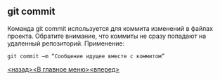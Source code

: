 ## git commit

Команда git commit используется для коммита изменений в файлах проекта. Обратите внимание, что коммиты не сразу попадают на удаленный репозиторий. Применение:

```bash=
git commit –m “Сообщение идущее вместе с коммитом”
```  

[<назад>](./git_add.md)[<В главное меню>](./readme.md)[<вперед>](./git_branch.md)